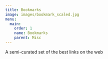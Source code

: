 ```yaml
---
title: Bookmarks
image: images/bookmark_scaled.jpg
menu:
  main:
    order: 1
    name: Bookmarks
    parent: Misc
---
```

A semi-curated set of the best links on the web
<!--more-->
